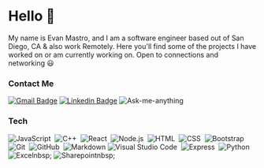 

# Hello 👋
My name is Evan Mastro, and I am a software engineer based out of San Diego, CA & also work Remotely. Here you'll find some of the projects I have worked on or am currently working on. Open to connections and networking 😃 

### Contact Me
[![Gmail Badge](https://img.shields.io/badge/-mastroevan@gmail.com-c14438?style=flat-square&logo=Gmail&logoColor=white&link=mailto:mastroevan@gmail.com)](mailto:mastroevan@gmail.com)
 [![Linkedin Badge](https://img.shields.io/badge/-mastroevan-blue?style=flat-square&logo=Linkedin&logoColor=white&link=https://www.linkedin.com/in/mastroevan/)](https://www.linkedin.com/in/mastroevan/)
![Ask-me-anything](https://img.shields.io/badge/Ask%20me-anything-1abc9c.svg)
### Tech
![JavaScript](https://img.shields.io/badge/-JavaScript-333333?style=flat&logo=javascript)&nbsp;
![C++](https://img.shields.io/badge/-C++-333333?style=flat&logo=C%2B%2B&logoColor=00599C)&nbsp;
![React](https://img.shields.io/badge/-React-333333?style=flat&logo=react)&nbsp;
![Node.js](https://img.shields.io/badge/-Node.js-333333?style=flat&logo=node.js)&nbsp;
![HTML](https://img.shields.io/badge/-HTML-333333?style=flat&logo=HTML5)&nbsp;
![CSS](https://img.shields.io/badge/-CSS-333333?style=flat&logo=CSS3&logoColor=1572B6)&nbsp;
![Bootstrap](https://img.shields.io/badge/-Bootstrap-333333?style=flat&logo=bootstrap&logoColor=563D7C)
![Git](https://img.shields.io/badge/-Git-333333?style=flat&logo=git)&nbsp;
![GitHub](https://img.shields.io/badge/-GitHub-333333?style=flat&logo=github)&nbsp;
![Markdown](https://img.shields.io/badge/-Markdown-333333?style=flat&logo=markdown)
![Visual Studio Code](https://img.shields.io/badge/-Visual%20Studio%20Code-333333?style=flat&logo=visual-studio-code&logoColor=007ACC)&nbsp;
![Express](https://img.shields.io/badge/Express.js-333333?style=flat&logo=express)&nbsp;
![Python](https://img.shields.io/badge/Python-3776AB?style=flat&logo=python)&nbsp;
![Excel](https://img.shields.io/badge/Microsoft_Excel-217346?style=flat&logo=excel)nbsp;
![Sharepoint](https://img.shields.io/badge/Microsoft_SharePoint-0078D4?style=flat&logo=sharepoint)nbsp;
